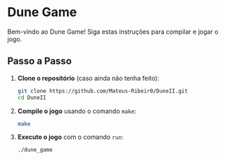 # Dune Game

Bem-vindo ao Dune Game! Siga estas instruções para compilar e jogar o jogo.

## Passo a Passo

1. **Clone o repositório** (caso ainda não tenha feito):
    ```bash
    git clone https://github.com/Mateus-Ribeir0/DuneII.git
    cd DuneII
    ```

2. **Compile o jogo** usando o comando `make`:
    ```bash
    make
    ```

3. **Execute o jogo** com o comando `run`:
    ```bash
    ./dune_game
    ```